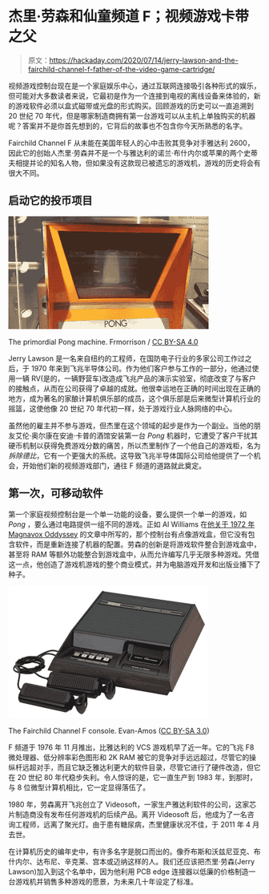 # 杰里·劳森和仙童频道 F；视频游戏卡带之父

> 原文：<https://hackaday.com/2020/07/14/jerry-lawson-and-the-fairchild-channel-f-father-of-the-video-game-cartridge/>

视频游戏控制台现在是一个家庭娱乐中心，通过互联网连接吸引各种形式的娱乐，但可能对大多数读者来说，它最初是作为一个连接到电视的离线设备来体验的，新的游戏软件必须以盒式磁带或光盘的形式购买。回顾游戏的历史可以一直追溯到 20 世纪 70 年代，但是哪家制造商拥有第一台游戏可以从主机上单独购买的机器呢？答案并不是你首先想到的，它背后的故事也不包含你今天所熟悉的名字。

Fairchild Channel F 从未能在美国年轻人的心中击败其竞争对手雅达利 2600，因此它的创始人杰里·劳森并不是一个与雅达利的诺兰·布什内尔或苹果的两个史蒂夫相提并论的知名人物，但如果没有这款现已被遗忘的游戏机，游戏的历史将会有很大不同。

## 启动它的投币项目

[![The primordial Pong machine.](img/be435bdfeb61c1f88a3fb611bb73236c.png)](https://hackaday.com/wp-content/uploads/2020/06/Pong_prototype.jpg)

The primordial Pong machine. Frmorrison / [CC BY-SA 4.0](https://commons.wikimedia.org/wiki/File:Pong_prototype.jpg)

Jerry Lawson 是一名来自纽约的工程师，在国防电子行业的多家公司工作过之后，于 1970 年来到飞兆半导体公司。作为他们客户参与工作的一部分，他通过使用一辆 RV(是的，一辆野营车)改造成飞兆产品的演示实验室，彻底改变了与客户的接触点，从而在公司获得了卓越的成就。他很幸运地在正确的时间出现在正确的地方，成为著名的家酿计算机俱乐部的成员，这个俱乐部是后来微型计算机行业的摇篮，这使他像 20 世纪 70 年代初一样，处于游戏行业人脉网络的中心。

虽然他的雇主并不参与游戏，但杰里在这个领域的起步是作为一个副业。当他的朋友艾伦·奥尔康在安迪·卡普的酒馆安装第一台 *Pong* 机器时，它遭受了客户干扰其硬币机制以获得免费游戏分数的痛苦，所以杰里制作了一个他自己的游戏柜，名为*拆除德比*，它有一个更强大的系统。这导致飞兆半导体国际公司给他提供了一个机会，开始他们新的视频游戏部门，通往 F 频道的道路就此奠定。

## 第一次，可移动软件

第一个家庭视频控制台是一个单一功能的设备，要么提供一个单一的游戏，如 *Pong* ，要么通过电路提供一组不同的游戏。正如 Al Williams 在[他关于 1972 年 Magnavox Oddyssey](https://hackaday.com/2017/09/14/retrotectacular-a-video-game-odyssey/) 的文章中所写的，那个控制台有点像游戏盒，但它没有包含软件，而是重新连接了机器的配置。劳森的创新是将游戏软件整合到游戏盒中，甚至将 RAM 等额外功能整合到游戏盒中，从而允许编写几乎无限多种游戏。凭借这一点，他创造了游戏机游戏的整个商业模式，并为电脑游戏开发和出版业播下了种子。

[![The Fairchild Channel F console](img/f69d0bc259863aef0f5c460b98c4dafd.png)](https://hackaday.com/wp-content/uploads/2020/06/1280px-Fairchild-Channel-F.jpg)

The Fairchild Channel F console. Evan-Amos ([CC BY-SA 3.0](https://commons.wikimedia.org/wiki/File:Fairchild-Channel-F.jpg))

F 频道于 1976 年 11 月推出，比雅达利的 VCS 游戏机早了近一年。它的飞兆 F8 微处理器、低分辨率彩色图形和 2K RAM 被它的竞争对手远远超过，尽管它的操纵杆远超对手，而且它缺乏雅达利更大的软件目录，尽管它进行了硬件改造，但它在 20 世纪 80 年代稳步失利。令人惊讶的是，它一直生产到 1983 年，到那时，与 8 位微型计算机相比，它一定显得落伍了。

1980 年，劳森离开飞兆创立了 Videosoft，一家生产雅达利软件的公司，这家芯片制造商没有发布任何游戏机的后续产品。离开 Videosoft 后，他成为了一名咨询工程师，远离了聚光灯。由于患有糖尿病，杰里健康状况不佳，于 2011 年 4 月去世。

在计算机历史的编年史中，有许多名字是脱口而出的。像乔布斯和沃兹尼亚克、布什内尔、达布尼、辛克莱、宫本或迈纳这样的人。我们还应该把杰里·劳森(Jerry Lawson)加入到这个名单中，因为他利用 PCB edge 连接器以低廉的价格制造一台游戏机并销售多种游戏的愿景，为未来几十年设定了标准。